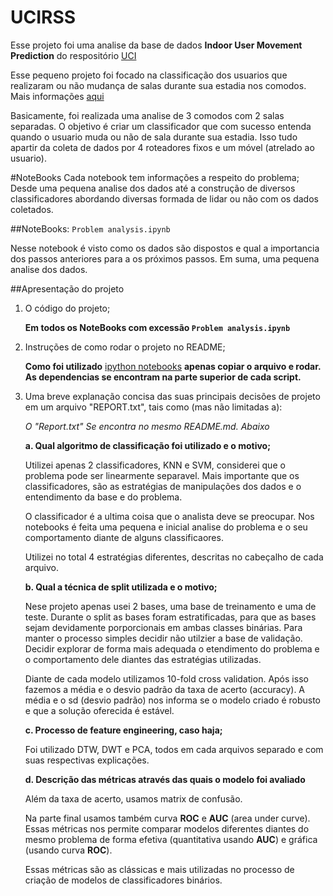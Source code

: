 # UCIRSS

Esse projeto foi uma analise da base de dados **Indoor User Movement Prediction** do respositório [UCI](http://archive.ics.uci.edu/ml/datasets/Indoor+User+Movement+Prediction+from+RSS+data#)

Esse pequeno projeto foi focado na classificação dos usuarios que realizaram ou não mudança de salas durante sua estadia nos comodos.
Mais informações [aqui](http://wnlab.isti.cnr.it/paolo/index.php/dataset/6rooms)

Basicamente, foi realizada uma analise de 3 comodos com 2 salas separadas. O objetivo é criar um classificador que com sucesso entenda quando 
o usuario muda ou não de sala durante sua estadia. Isso tudo apartir da coleta de dados por 4 roteadores fixos e um móvel (atrelado ao usuario).


#NoteBooks
Cada notebook tem informações a respeito do problema; Desde uma pequena analise dos dados até a construção de diversos classificadores abordando diversas formada de lidar ou não 
com os dados coletados.

##NoteBooks: `Problem analysis.ipynb`

Nesse notebook é visto como os dados são dispostos e qual a importancia dos passos anteriores para a os próximos passos.
Em suma, uma pequena analise dos dados.

##Apresentação do projeto

  1. O código do projeto;

      **Em todos os NoteBooks com excessão `Problem analysis.ipynb`**

  2. Instruções de como rodar o projeto no README;
      
      **Como foi utilizado** [ipython notebooks](http://blog.revolutionanalytics.com/2015/09/using-r-with-jupyter-notebooks.html) **apenas copiar o arquivo e rodar. As dependencias se encontram na parte superior de cada script.**

  3. Uma breve explanação concisa das suas principais decisões de projeto em um arquivo "REPORT.txt", tais como (mas não limitadas a):

      *O "Report.txt" Se encontra no mesmo README.md. Abaixo*

      **a. Qual algoritmo de classificação foi utilizado e o motivo;**
      
      Utilizei apenas 2 classificadores, KNN e SVM, considerei que o problema pode ser linearmente separavel.
      Mais importante que os classificadores, são as estratégias de manipulações dos dados e o entendimento da base e do problema.
      
      O classificador é a ultima coisa que o analista deve se preocupar. Nos notebooks é feita uma pequena e inicial analise do problema e o seu comportamento diante de alguns classificaores.
      
      Utilizei no total 4 estratégias diferentes, descritas no cabeçalho de cada arquivo.
      
     **b. Qual a técnica de split utilizada e o motivo;**
      
      Nese projeto apenas usei 2 bases, uma base de treinamento e uma de teste. Durante o split as bases foram estratificadas, para que as bases sejam devidamente porporcionais em ambas classes binárias. Para manter o processo simples decidir não utilzier a base de validação. Decidir explorar de forma mais adequada o etendimento do problema e o comportamento dele diantes das estratégias utilizadas.
      
      Diante de cada modelo utilizamos 10-fold cross validation. Após isso fazemos a média e o desvio padrão da taxa de acerto (accuracy). A média e o sd (desvio padrão) nos informa se o modelo criado é robusto e que a solução oferecida é estável.
      
      **c. Processo de feature engineering, caso haja;**
      
      Foi utilizado DTW, DWT e PCA, todos em cada arquivos separado e com suas respectivas explicações.
      
      **d. Descrição das métricas através das quais o modelo foi avaliado**
      
      Além da taxa de acerto, usamos matrix de confusão. 
      
      Na parte final usamos também curva **ROC** e **AUC** (area under curve). Essas métricas nos permite comparar modelos diferentes diantes do mesmo problema de forma efetiva (quantitativa usando **AUC**) e gráfica (usando curva **ROC**).
      
      Essas métricas são as clássicas e mais utilizadas no processo de criação de modelos de classificadores binários.
      


